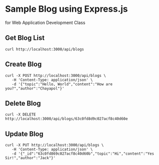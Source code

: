 # Sample Blog using Express.js

for Web Application Development Class


## Get Blog List
```
curl http://localhost:3000/api/blogs
```

## Create Blog
```
curl -X POST http://localhost:3000/api/blogs \
   -H 'Content-Type: application/json' \
   -d '{"topic":"Hello, World","content":"How are you?","author":"Chayapol"}'
```

## Delete Blog
```
curl -X DELETE http://localhost:3000/api/blogs/63c0fd8d9c027acf8c40d60e
```

## Update Blog
```
curl -X PUT http://localhost:3000/api/blogs \
   -H 'Content-Type: application/json' \
   -d '{"_id":"63c0fd869c027acf8c40d60b","topic":"Hi","content":"Yes Sir!","author":"Jack"}'
```
